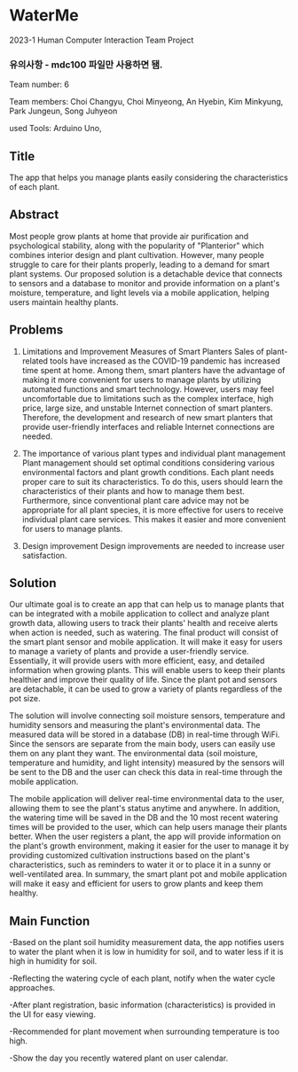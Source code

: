 # WaterMe
2023-1 Human Computer Interaction Team Project
### 유의사항 - mdc100 파일만 사용하면 됌. 

Team number: 6

Team members: Choi Changyu, Choi Minyeong, An Hyebin,
Kim Minkyung, Park Jungeun, Song Juhyeon

used Tools: Arduino Uno, 

## Title
The app that helps you manage plants easily considering the characteristics of each plant.

## Abstract
Most people grow plants at home that provide air purification and psychological stability, along with the popularity of "Planterior" which combines interior design and plant cultivation. However, many people struggle to care for their plants properly, leading to a demand for smart plant systems. Our proposed solution is a detachable device that connects to sensors and a database to monitor and provide information on a plant's moisture, temperature, and light levels via a mobile application, helping users maintain healthy plants.

## Problems
1. Limitations and Improvement Measures of Smart Planters 
Sales of plant-related tools have increased as the COVID-19 pandemic has increased time spent at home. Among them, smart planters have the advantage of making it more convenient for users to manage plants by utilizing automated functions and smart technology. However, users may feel uncomfortable due to limitations such as the complex interface, high price, large size, and unstable Internet connection of smart planters. Therefore, the development and research of new smart planters that provide user-friendly interfaces and reliable Internet connections are needed.


2. The importance of various plant types and individual plant management
Plant management should set optimal conditions considering various environmental factors and plant growth conditions. Each plant needs proper care to suit its characteristics. To do this, users should learn the characteristics of their plants and how to manage them best. Furthermore, since conventional plant care advice may not be appropriate for all plant species, it is more effective for users to receive individual plant care services. This makes it easier and more convenient for users to manage plants. 

3. Design improvement
Design improvements are needed to increase user satisfaction. 

## Solution
Our ultimate goal is to create an app that can help us to manage plants that can be integrated with a mobile application to collect and analyze plant growth data, allowing users to track their plants' health and receive alerts when action is needed, such as watering. The final product will consist of the smart plant sensor and mobile application. It will make it easy for users to manage a variety of plants and provide a user-friendly service. Essentially, it will provide users with more efficient, easy, and detailed information when growing plants. This will enable users to keep their plants healthier and improve their quality of life. Since the plant pot and sensors are detachable, it can be used to grow a variety of plants regardless of the pot size.

The solution will involve connecting soil moisture sensors, temperature and humidity sensors and measuring the plant's environmental data. The measured data will be stored in a database (DB) in real-time through WiFi. Since the sensors are separate from the main body, users can easily use them on any plant they want. The environmental data (soil moisture, temperature and humidity, and light intensity) measured by the sensors will be sent to the DB and the user can check this data in real-time through the mobile application.

The mobile application will deliver real-time environmental data to the user, allowing them to see the plant's status anytime and anywhere. In addition, the watering time will be saved in the DB and the 10 most recent watering times will be provided to the user, which can help users manage their plants better. When the user registers a plant, the app will provide information on the plant's growth environment, making it easier for the user to manage it by providing customized cultivation instructions based on the plant's characteristics, such as reminders to water it or to place it in a sunny or well-ventilated area. In summary, the smart plant pot and mobile application will make it easy and efficient for users to grow plants and keep them healthy.

## Main Function
-Based on the plant soil humidity measurement data, the app notifies users to water the plant when it is low in humidity for soil, and to water less if it is high in humidity for soil. 

-Reflecting the watering cycle of each plant, notify when the water cycle approaches.

-After plant registration, basic information (characteristics) is provided in the UI for easy viewing. 

-Recommended for plant movement when surrounding temperature is too high.

-Show the day you recently watered plant on user calendar.

